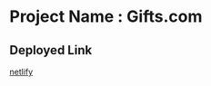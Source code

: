# Project Name : Gifts.com

## Deployed Link
[netlify](https://whimsical-cheesecake-1a2335.netlify.app/)

